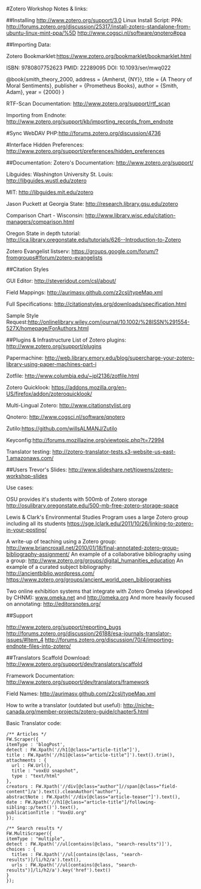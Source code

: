 #Zotero Workshop Notes \& links:

##Installing
http://www.zotero.org/support/3.0
Linux Install Script:
PPA: http://forums.zotero.org/discussion/25317/install-zotero-standalone-from-ubuntu-linux-mint-ppa/%5D
http://www.cogsci.nl/software/qnotero#ppa


##Importing Data:

Zotero Bookmarklet:https://www.zotero.org/bookmarklet/bookmarklet.html


ISBN: 9780807752623
PMID: 22289095
DOI: 10.1093/ser/mwq022

@book{smith_theory_2000, 
	address = {Amherst, {NY}}, 
	title = {A Theory of Moral Sentiments}, 
	publisher = {Prometheus Books}, 
	author = {Smith, Adam}, 
	year = {2000} 
}

RTF-Scan Documentation: http://www.zotero.org/support/rtf_scan

Importing from Endnote: http://www.zotero.org/support/kb/importing_records_from_endnote

#Sync
WebDAV PHP:http://forums.zotero.org/discussion/4736

#Interface
Hidden Preferences: http://www.zotero.org/support/preferences/hidden_preferences


##Documentation:
Zotero's Documentation: http://www.zotero.org/support/

Libguides:
Washington University St. Louis: http://libguides.wustl.edu/zotero

MIT: http://libguides.mit.edu/zotero

Jason Puckett at  Georgia State: http://research.library.gsu.edu/zotero

Comparison Chart - Wisconsin: http://www.library.wisc.edu/citation-managers/comparison.html

Oregon State in depth tutorial: http://ica.library.oregonstate.edu/tutorials/626--Introduction-to-Zotero

Zotero Evangelist listserv: https://groups.google.com/forum/?fromgroups#!forum/zotero-evangelists

##Citation Styles

GUI Editor: http://steveridout.com/csl/about/

Field Mappings: http://aurimasv.github.com/z2csl/typeMap.xml

Full Specifications: http://citationstyles.org/downloads/specification.html

Sample Style Request:http://onlinelibrary.wiley.com/journal/10.1002/%28ISSN%291554-527X/homepage/ForAuthors.html

##Plugins & Infrastructure
List of Zotero plugins: http://www.zotero.org/support/plugins

Papermachine: http://web.library.emory.edu/blog/supercharge-your-zotero-library-using-paper-machines-part-i

Zotfile: http://www.columbia.edu/~jpl2136/zotfile.html

Zotero Quicklook: https://addons.mozilla.org/en-US/firefox/addon/zoteroquicklook/

Multi-Lingual Zotero: http://www.citationstylist.org

Qnotero: http://www.cogsci.nl/software/qnotero

Zutilo:https://github.com/willsALMANJ/Zutilo

Keyconfig:http://forums.mozillazine.org/viewtopic.php?t=72994

Translator testing: http://zotero-translator-tests.s3-website-us-east-1.amazonaws.com/


##Users
Trevor's Slides: http://www.slideshare.net/tjowens/zotero-workshop-slides

Use cases:

OSU provides it's students with 500mb of Zotero storage
http://osulibrary.oregonstate.edu/500-mb-free-zotero-storage-space

Lewis & Clark's Environmental Studies Program uses a large Zotero group including all its students
https://sge.lclark.edu/2011/10/26/linking-to-zotero-in-your-posting/

A write-up of teaching using a Zotero group:
http://www.briancroxall.net/2010/01/18/final-annotated-zotero-group-bibliography-assignment/
An example of a collaborative bibliography using a group:
http://www.zotero.org/groups/digital_humanities_education
An example of a curated subject bibliography:
http://ancientbiblio.wordpress.com/
https://www.zotero.org/groups/ancient_world_open_bibliographies


Two online exhibition systems that integrate with Zotero
Omeka (developed by CHNM): www.omeka.net and http://omeka.org
And more heavily focused on annotating: http://editorsnotes.org/

##Support

http://www.zotero.org/support/reporting_bugs
http://forums.zotero.org/discussion/26188/esa-journals-translator-issues/#Item_4
http://forums.zotero.org/discussion/70/4/importing-endnote-files-into-zotero/


##Translators
Scaffold Download: http://www.zotero.org/support/dev/translators/scaffold

Framework Documentation: http://www.zotero.org/support/dev/translators/framework

Field Names: http://aurimasv.github.com/z2csl/typeMap.xml

How to write a translator (outdated but useful): http://niche-canada.org/member-projects/zotero-guide/chapter5.html

Basic Translator code:

~~~~~
/** Articles */
FW.Scraper({
itemType : 'blogPost',
detect : FW.Xpath('//h1[@class="article-title"]'),
title : FW.Xpath('//h1[@class="article-title"]').text().trim(),
attachments : {
  url : FW.Url(),
  title : "voxEU snapshot",
  type : "text/html"
},
creators : FW.Xpath('//div[@class="author"]//span[@class="field-content"]/a').text().cleanAuthor("author"),
abstractNote : FW.Xpath('//div[@class="article-teaser"]').text(),
date : FW.Xpath('//h1[@class="article-title"]/following-sibling::p/text()').text(),
publicationTitle : "VoxEU.org"
});
 
/** Search results */
FW.MultiScraper({
itemType : "multiple",
detect : FW.Xpath('//ul[contains(@class, "search-results")]'),
choices : {
  titles : FW.Xpath('//ul[contains(@class, "search-results")]/li/h2/a').text(),
  urls : FW.Xpath('//ul[contains(@class, "search-results")]/li/h2/a').key('href').text()
}
});
~~~~~~~~



